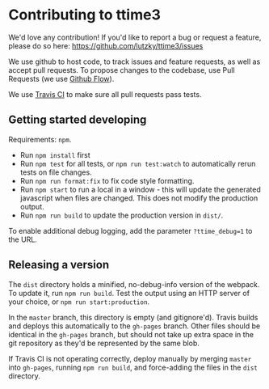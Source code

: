# Contributing to ttime3

We'd love any contribution! If you'd like to report a bug or request a feature, please do so here: https://github.com/lutzky/ttime3/issues

We use github to host code, to track issues and feature requests, as well as accept pull requests.
To propose changes to the codebase, use Pull Requests (we use [Github Flow](https://guides.github.com/introduction/flow/index.html)).

We use [Travis CI](https://travis-ci.org/) to make sure all pull requests pass tests.

## Getting started developing

Requirements: `npm`.

- Run `npm install` first
- Run `npm test` for all tests, or `npm run test:watch` to automatically rerun tests on file changes.
- Run `npm run format:fix` to fix code style formatting.
- Run `npm start` to run a local in a window - this will update the generated javascript when files are changed. This does not modify the production output.
- Run `npm run build` to update the production version in `dist/`.

To enable additional debug logging, add the parameter `?ttime_debug=1` to the URL.

## Releasing a version

The `dist` directory holds a minified, no-debug-info version of the webpack. To update it, run `npm run build`. Test the output using an HTTP server of your choice, or `npm run start:production`.

In the `master` branch, this directory is empty (and gitignore'd). Travis builds and deploys this automatically to the `gh-pages` branch. Other files should be identical in the `gh-pages` branch, but should not take up extra space in the git repository as they'd be represented by the same blob.

If Travis CI is not operating correctly, deploy manually by merging `master` into `gh-pages`, running `npm run build`, and force-adding the files in the `dist` directory.
